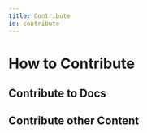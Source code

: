 ```yaml
---
title: Contribute
id: contribute
---
```


# How to Contribute


## Contribute to Docs


## Contribute other Content

